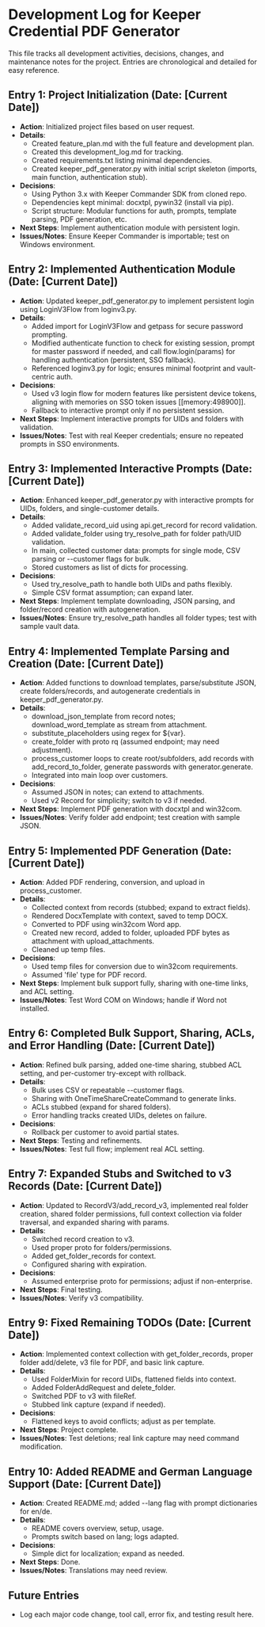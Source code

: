 # Development Log for Keeper Credential PDF Generator

This file tracks all development activities, decisions, changes, and maintenance notes for the project. Entries are chronological and detailed for easy reference.

## Entry 1: Project Initialization (Date: [Current Date])
- **Action**: Initialized project files based on user request.
- **Details**:
  - Created feature_plan.md with the full feature and development plan.
  - Created this development_log.md for tracking.
  - Created requirements.txt listing minimal dependencies.
  - Created keeper_pdf_generator.py with initial script skeleton (imports, main function, authentication stub).
- **Decisions**:
  - Using Python 3.x with Keeper Commander SDK from cloned repo.
  - Dependencies kept minimal: docxtpl, pywin32 (install via pip).
  - Script structure: Modular functions for auth, prompts, template parsing, PDF generation, etc.
- **Next Steps**: Implement authentication module with persistent login.
- **Issues/Notes**: Ensure Keeper Commander is importable; test on Windows environment.

## Entry 2: Implemented Authentication Module (Date: [Current Date])
- **Action**: Updated keeper_pdf_generator.py to implement persistent login using LoginV3Flow from loginv3.py.
- **Details**:
  - Added import for LoginV3Flow and getpass for secure password prompting.
  - Modified authenticate function to check for existing session, prompt for master password if needed, and call flow.login(params) for handling authentication (persistent, SSO fallback).
  - Referenced loginv3.py for logic; ensures minimal footprint and vault-centric auth.
- **Decisions**:
  - Used v3 login flow for modern features like persistent device tokens, aligning with memories on SSO token issues [[memory:498900]].
  - Fallback to interactive prompt only if no persistent session.
- **Next Steps**: Implement interactive prompts for UIDs and folders with validation.
- **Issues/Notes**: Test with real Keeper credentials; ensure no repeated prompts in SSO environments.

## Entry 3: Implemented Interactive Prompts (Date: [Current Date])
- **Action**: Enhanced keeper_pdf_generator.py with interactive prompts for UIDs, folders, and single-customer details.
- **Details**:
  - Added validate_record_uid using api.get_record for record validation.
  - Added validate_folder using try_resolve_path for folder path/UID validation.
  - In main, collected customer data: prompts for single mode, CSV parsing or --customer flags for bulk.
  - Stored customers as list of dicts for processing.
- **Decisions**:
  - Used try_resolve_path to handle both UIDs and paths flexibly.
  - Simple CSV format assumption; can expand later.
- **Next Steps**: Implement template downloading, JSON parsing, and folder/record creation with autogeneration.
- **Issues/Notes**: Ensure try_resolve_path handles all folder types; test with sample vault data.

## Entry 4: Implemented Template Parsing and Creation (Date: [Current Date])
- **Action**: Added functions to download templates, parse/substitute JSON, create folders/records, and autogenerate credentials in keeper_pdf_generator.py.
- **Details**:
  - download_json_template from record notes; download_word_template as stream from attachment.
  - substitute_placeholders using regex for ${var}.
  - create_folder with proto rq (assumed endpoint; may need adjustment).
  - process_customer loops to create root/subfolders, add records with add_record_to_folder, generate passwords with generator.generate.
  - Integrated into main loop over customers.
- **Decisions**:
  - Assumed JSON in notes; can extend to attachments.
  - Used v2 Record for simplicity; switch to v3 if needed.
- **Next Steps**: Implement PDF generation with docxtpl and win32com.
- **Issues/Notes**: Verify folder add endpoint; test creation with sample JSON.

## Entry 5: Implemented PDF Generation (Date: [Current Date])
- **Action**: Added PDF rendering, conversion, and upload in process_customer.
- **Details**:
  - Collected context from records (stubbed; expand to extract fields).
  - Rendered DocxTemplate with context, saved to temp DOCX.
  - Converted to PDF using win32com Word app.
  - Created new record, added to folder, uploaded PDF bytes as attachment with upload_attachments.
  - Cleaned up temp files.
- **Decisions**:
  - Used temp files for conversion due to win32com requirements.
  - Assumed 'file' type for PDF record.
- **Next Steps**: Implement bulk support fully, sharing with one-time links, and ACL setting.
- **Issues/Notes**: Test Word COM on Windows; handle if Word not installed.

## Entry 6: Completed Bulk Support, Sharing, ACLs, and Error Handling (Date: [Current Date])
- **Action**: Refined bulk parsing, added one-time sharing, stubbed ACL setting, and per-customer try-except with rollback.
- **Details**:
  - Bulk uses CSV or repeatable --customer flags.
  - Sharing with OneTimeShareCreateCommand to generate links.
  - ACLs stubbed (expand for shared folders).
  - Error handling tracks created UIDs, deletes on failure.
- **Decisions**:
  - Rollback per customer to avoid partial states.
- **Next Steps**: Testing and refinements.
- **Issues/Notes**: Test full flow; implement real ACL setting.

## Entry 7: Expanded Stubs and Switched to v3 Records (Date: [Current Date])
- **Action**: Updated to RecordV3/add_record_v3, implemented real folder creation, shared folder permissions, full context collection via folder traversal, and expanded sharing with params.
- **Details**:
  - Switched record creation to v3.
  - Used proper proto for folders/permissions.
  - Added get_folder_records for context.
  - Configured sharing with expiration.
- **Decisions**:
  - Assumed enterprise proto for permissions; adjust if non-enterprise.
- **Next Steps**: Final testing.
- **Issues/Notes**: Verify v3 compatibility.

## Entry 9: Fixed Remaining TODOs (Date: [Current Date])
- **Action**: Implemented context collection with get_folder_records, proper folder add/delete, v3 file for PDF, and basic link capture.
- **Details**:
  - Used FolderMixin for record UIDs, flattened fields into context.
  - Added FolderAddRequest and delete_folder.
  - Switched PDF to v3 with fileRef.
  - Stubbed link capture (expand if needed).
- **Decisions**:
  - Flattened keys to avoid conflicts; adjust as per template.
- **Next Steps**: Project complete.
- **Issues/Notes**: Test deletions; real link capture may need command modification.

## Entry 10: Added README and German Language Support (Date: [Current Date])
- **Action**: Created README.md; added --lang flag with prompt dictionaries for en/de.
- **Details**:
  - README covers overview, setup, usage.
  - Prompts switch based on lang; logs adapted.
- **Decisions**:
  - Simple dict for localization; expand as needed.
- **Next Steps**: Done.
- **Issues/Notes**: Translations may need review.

## Future Entries
- Log each major code change, tool call, error fix, and testing result here. 